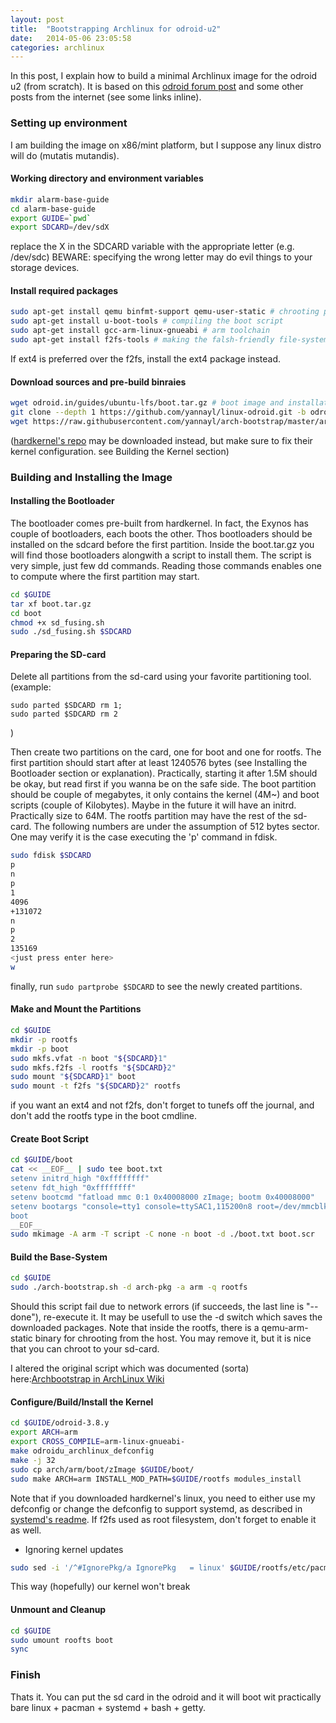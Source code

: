 ```yaml
---
layout: post
title:  "Bootstrapping Archlinux for odroid-u2"
date:   2014-05-06 23:05:58
categories: archlinux
---
```


In this post, I explain how to build a minimal Archlinux image for the odroid u2 (from scratch).
It is based on this [odroid forum post](http://forum.odroid.com/viewtopic.php?f=52&t=3662) and some other posts from the internet (see some links inline).

### Setting up environment

I am building the image on x86/mint platform, but I suppose any linux distro will do (mutatis mutandis).

#### Working directory and environment variables

```bash
mkdir alarm-base-guide
cd alarm-base-guide
export GUIDE=`pwd`
export SDCARD=/dev/sdX
```

replace the X in the SDCARD variable with the appropriate letter (e.g. /dev/sdc)
BEWARE: specifying the wrong letter may do evil things to your storage devices.
	

#### Install required packages

```bash
sudo apt-get install qemu binfmt-support qemu-user-static # chrooting packages
sudo apt-get install u-boot-tools # compiling the boot script
sudo apt-get install gcc-arm-linux-gnueabi # arm toolchain
sudo apt-get install f2fs-tools # making the falsh-friendly file-system
```
If ext4 is preferred over the f2fs, install the ext4 package instead.

#### Download sources and pre-build binraies

```bash
wget odroid.in/guides/ubuntu-lfs/boot.tar.gz # boot image and installation script
git clone --depth 1 https://github.com/yannayl/linux-odroid.git -b odroid-3.8.y odroid-3.8.y # kernel sources and configuration files
wget https://raw.githubusercontent.com/yannayl/arch-bootstrap/master/arch-bootstrap.sh # script for building and chrooting the base system
```

([hardkernel's repo](https://github.com/hardkernel/linux) may be downloaded instead, but make sure to fix their kernel configuration. see Building the Kernel section)

### Building and Installing the Image

#### Installing the Bootloader

The bootloader comes pre-built from hardkernel. In fact, the Exynos has couple of bootloaders, each boots the other. Thos bootloaders should be installed on the sdcard before the first partition. Inside the boot.tar.gz you will find those bootloaders alongwith a script to install them. The script is very simple, just few dd commands. Reading those commands enables one to compute where the first partition may start.

```bash
cd $GUIDE
tar xf boot.tar.gz
cd boot
chmod +x sd_fusing.sh
sudo ./sd_fusing.sh $SDCARD
```

#### Preparing the SD-card

Delete all partitions from the sd-card using your favorite partitioning tool.
(example:
```
sudo parted $SDCARD rm 1;
sudo parted $SDCARD rm 2
```
)

Then create two partitions on the card, one for boot and one for rootfs.
The first partition should start after at least 1240576 bytes (see Installing the Bootloader section or explanation). Practically, starting it after 1.5M should be okay, but read first if you wanna be on the safe side.
The boot partition should be couple of megabytes, it only contains the kernel (4M~) and boot scripts (couple of Kilobytes). Maybe in the future it will have an initrd. Practically size to 64M.
The rootfs partition may have the rest of the sd-card.
The following numbers are under the assumption of 512 bytes sector. One may verify it is the case executing the 'p' command in fdisk.

```bash
sudo fdisk $SDCARD
p
n
p
1
4096
+131072
n
p
2
135169
<just press enter here>
w
```

finally, run ```sudo partprobe $SDCARD``` to see the newly created partitions.


#### Make and Mount the Partitions

```bash
cd $GUIDE
mkdir -p rootfs
mkdir -p boot
sudo mkfs.vfat -n boot "${SDCARD}1"
sudo mkfs.f2fs -l rootfs "${SDCARD}2"
sudo mount "${SDCARD}1" boot
sudo mount -t f2fs "${SDCARD}2" rootfs
```

if you want an ext4 and not f2fs, don't forget to tunefs off the journal, and don't add the rootfs type in the boot cmdline.

#### Create Boot Script

```bash
cd $GUIDE/boot
cat << __EOF__ | sudo tee boot.txt
setenv initrd_high "0xffffffff"
setenv fdt_high "0xffffffff"
setenv bootcmd "fatload mmc 0:1 0x40008000 zImage; bootm 0x40008000"
setenv bootargs "console=tty1 console=ttySAC1,115200n8 root=/dev/mmcblk0p2 rootwait rw mem=2047M rootfstype=f2fs init=/usr/lib/systemd/systemd"
boot
__EOF__
sudo mkimage -A arm -T script -C none -n boot -d ./boot.txt boot.scr
```

#### Build the Base-System

```bash
cd $GUIDE
sudo ./arch-bootstrap.sh -d arch-pkg -a arm -q rootfs
```

Should this script fail due to network errors (if succeeds, the last line is "--done"), re-execute it. It may be usefull to use the -d switch which saves the downloaded packages.
Note that inside the rootfs, there is a qemu-arm-static binary for chrooting from the host. You may remove it, but it is nice that you can chroot to your sd-card.

I altered the original script which was documented (sorta) here:[Archbootstrap in ArchLinux Wiki](https://wiki.archlinux.org/index.php/Archbootstrap)

#### Configure/Build/Install the Kernel

```bash
cd $GUIDE/odroid-3.8.y
export ARCH=arm
export CROSS_COMPILE=arm-linux-gnueabi-
make odroidu_archlinux_defconfig
make -j 32
sudo cp arch/arm/boot/zImage $GUIDE/boot/
sudo make ARCH=arm INSTALL_MOD_PATH=$GUIDE/rootfs modules_install
```

Note that if you downloaded hardkernel's linux, you need to either use my defconfig or change the defconfig to support systemd, as described in [systemd's readme](http://cgit.freedesktop.org/systemd/systemd/tree/README#n44).
If f2fs used as root filesystem, don't forget to enable it as well.

* Ignoring kernel updates

```bash
sudo sed -i '/^#IgnorePkg/a IgnorePkg   = linux' $GUIDE/rootfs/etc/pacman.conf
```
This way (hopefully) our kernel won't break

#### Unmount and Cleanup

```bash
cd $GUIDE
sudo umount roofts boot
sync
```

### Finish 

Thats it. You can put the sd card in the odroid and it will boot wit practically bare linux + pacman + systemd + bash + getty. 

